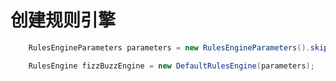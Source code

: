 <!--
 * @Description: Easy Rule 使用手册
 * @Version: 1.0
 * @Autor: x-one
 * @Date: 2020-12-02 15:47:27
 * @LastEditors: x-one
 * @LastEditTime: 2020-12-02 15:50:27
-->

# 创建规则引擎

``` java
    RulesEngineParameters parameters = new RulesEngineParameters().skipOnFirstAppliedRule(true);

    RulesEngine fizzBuzzEngine = new DefaultRulesEngine(parameters);
```
